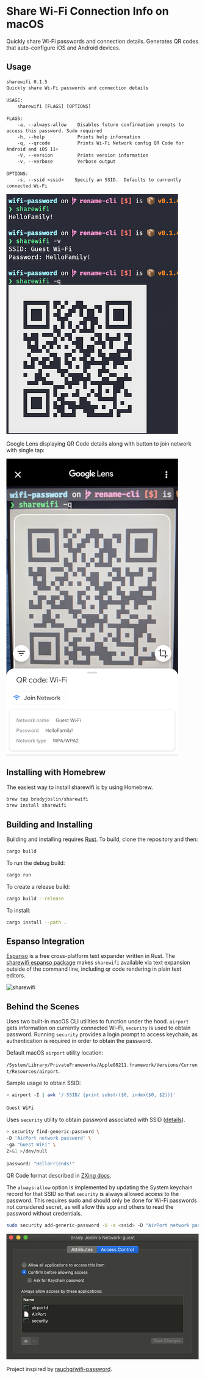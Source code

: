 # Share Wi-Fi Connection Info on macOS

Quickly share Wi-Fi passwords and connection details. Generates QR codes that auto-configure iOS and Android devices.

## Usage

```text
sharewifi 0.1.5
Quickly share Wi-Fi passwords and connection details

USAGE:
    sharewifi [FLAGS] [OPTIONS]

FLAGS:
    -a, --always-allow    Disables future confirmation prompts to access this password. Sudo required
    -h, --help            Prints help information
    -q, --qrcode          Prints Wi-Fi Network config QR Code for Android and iOS 11+
    -V, --version         Prints version information
    -v, --verbose         Verbose output

OPTIONS:
    -s, --ssid <ssid>    Specify an SSID.  Defaults to currently connected Wi-Fi
```

![screenshot](./images/screenshot.png)

Google Lens displaying QR Code details along with button to join network with single tap:

![google lens](./images/googlelens.png)

## Installing with Homebrew

The easiest way to install sharewifi is by using Homebrew.

```bash
brew tap bradyjoslin/sharewifi
brew install sharewifi
```

## Building and Installing

Building and installing requires [Rust](https://www.rust-lang.org/tools/install). To build, clone the repository and then:

```bash
cargo build
```

To run the debug build:

```bash
cargo run
```

To create a release build:

```bash
cargo build --release
```

To install:

```bash
cargo install --path .
```

## Espanso Integration

[Espanso](https://espanso.org/) is a free cross-platform text expander written in Rust. The [sharewifi espanso package](https://github.com/bradyjoslin/espanso-package-sharewifi/) makes `sharewifi` available via text expansion outside of the command line, including qr code rendering in plain text editors.

![sharewifi](./images/sharewifi.gif)

## Behind the Scenes

Uses two built-in macOS CLI utilities to function under the hood. `airport` gets information on currently connected Wi-Fi, `security` is used to obtain password. Running `security` provides a login prompt to access keychain, as authentication is required in order to obtain the password.

Default macOS `airport` utility location:

`/System/Library/PrivateFrameworks/Apple80211.framework/Versions/Current/Resources/airport`.

Sample usage to obtain SSID:

```bash
> airport -I | awk '/ SSID/ {print substr($0, index($0, $2))}'

Guest WiFi
```

Uses `security` utility to obtain password associated with SSID ([details](https://macromates.com/blog/2006/keychain-access-from-shell/)).

```bash
> security find-generic-password \
-D 'AirPort network password' \
-ga "Guest WiFi" \
2>&1 >/dev/null

password: "HelloFriends!"
```

QR Code format described in [ZXing docs](https://github.com/zxing/zxing/wiki/Barcode-Contents#wi-fi-network-config-android-ios-11).

The `always-allow` option is implemented by updating the System keychain record for that SSID so that `security` is always allowed access to the password. This requires sudo and should only be done for Wi-Fi passwords not considered secret, as will allow this app and others to read the password without credentials.

```bash
sudo security add-generic-password -U -a <ssid> -D "AirPort network password" -T "/usr/bin/security" -s "AirPort"  /Library/Keychains/System.keychain
```

![keychain](./images/keychain.png)

Project inspired by [rauchg/wifi-password](https://github.com/rauchg/wifi-password).
